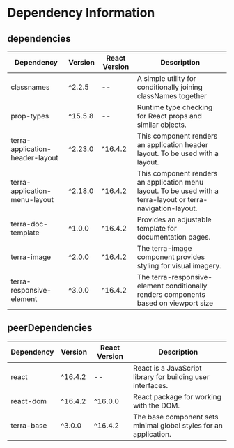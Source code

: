 # Dependency Information

## dependencies
| Dependency | Version | React Version | Description |
|-|-|-|-|
| classnames | ^2.2.5 | -- | A simple utility for conditionally joining classNames together |
| prop-types | ^15.5.8 | -- | Runtime type checking for React props and similar objects. |
| terra-application-header-layout | ^2.23.0 | ^16.4.2 | This component renders an application header layout. To be used with a layout. |
| terra-application-menu-layout | ^2.18.0 | ^16.4.2 | This component renders an application menu layout. To be used with a terra-layout or terra-navigation-layout. |
| terra-doc-template | ^1.0.0 | ^16.4.2 | Provides an adjustable template for documentation pages. |
| terra-image | ^2.0.0 | ^16.4.2 | The terra-image component provides styling for visual imagery. |
| terra-responsive-element | ^3.0.0 | ^16.4.2 | The terra-responsive-element conditionally renders components based on viewport size |

## peerDependencies
| Dependency | Version | React Version | Description |
|-|-|-|-|
| react | ^16.4.2 | -- | React is a JavaScript library for building user interfaces. |
| react-dom | ^16.4.2 | ^16.0.0 | React package for working with the DOM. |
| terra-base | ^3.0.0 | ^16.4.2 | The base component sets minimal global styles for an application. |
